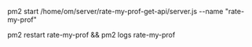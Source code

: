 pm2 start /home/om/server/rate-my-prof-get-api/server.js --name "rate-my-prof" 

pm2 restart rate-my-prof && pm2 logs rate-my-prof

